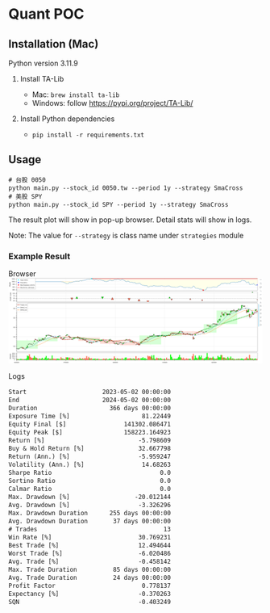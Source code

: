 # Quant POC

## Installation (Mac)

Python version 3.11.9

1. Install TA-Lib

   - Mac: `brew install ta-lib`
   - Windows: follow https://pypi.org/project/TA-Lib/

2. Install Python dependencies
   - `pip install -r requirements.txt`


## Usage
```commandline
# 台股 0050
python main.py --stock_id 0050.tw --period 1y --strategy SmaCross
# 美股 SPY
python main.py --stock_id SPY --period 1y --strategy SmaCross
```

The result plot will show in pop-up browser. Detail stats will show in logs.

Note: The value for `--strategy` is class name under `strategies` module

### Example Result
Browser
![img.png](img.png)

Logs
```
Start                     2023-05-02 00:00:00
End                       2024-05-02 00:00:00
Duration                    366 days 00:00:00
Exposure Time [%]                    81.22449
Equity Final [$]                141302.086471
Equity Peak [$]                 158223.164923
Return [%]                          -5.798609
Buy & Hold Return [%]               32.667798
Return (Ann.) [%]                   -5.959247
Volatility (Ann.) [%]                14.68263
Sharpe Ratio                              0.0
Sortino Ratio                             0.0
Calmar Ratio                              0.0
Max. Drawdown [%]                  -20.012144
Avg. Drawdown [%]                   -3.326296
Max. Drawdown Duration      255 days 00:00:00
Avg. Drawdown Duration       37 days 00:00:00
# Trades                                   13
Win Rate [%]                        30.769231
Best Trade [%]                      12.494644
Worst Trade [%]                     -6.020486
Avg. Trade [%]                      -0.458142
Max. Trade Duration          85 days 00:00:00
Avg. Trade Duration          24 days 00:00:00
Profit Factor                        0.778137
Expectancy [%]                      -0.370263
SQN                                 -0.403249
```
